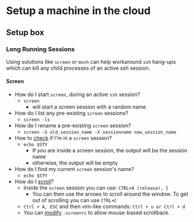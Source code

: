 # Setup a machine in the cloud

## Setup box

### Long Running Sessions

Using solutions like `screen` or `mosh` can help workaround `ssh` hang-ups which can kill any child processes of an active ssh session.

#### Screen

* How do I start `screen`, during an active `ssh` session?
    * `screen`
        * will start a screen session with a random name
* How do I list any pre-existing `screen` sessions?
    * `screen -ls`
* How do I rename a pre-existing `screen` session?
    * `screen -S old_session_name -X sessionname new_session_name`
* How to [check](https://serverfault.com/questions/257975/how-to-check-if-im-in-screen-session) if I'm in a `screen` session?
    * `echo $STY`
        * If you are inside a screen session, the output will be the session name
        * otherwise, the output will be empty
* How do I find my current `screen` session's name?
    * `echo $STY`
* How do I [scroll](http://serverfault.com/questions/206303/how-to-scroll-back-in-screen-within-a-ssh-session-from-os-x)?
    * Inside the `screen` session you can use: `CTRL+A (release), [`
        * You can then use the arrows to scroll around the window. To get out of scrolling you can use `CTRL+C`
    * `Ctrl + A, ESC` and then vim-like commands: `Ctrl + u or Ctrl + d`
    * You can [modify](http://slaptijack.com/system-administration/mac-os-x-terminal-and-gnu-screen-scrollback/) `.screenrc` to allow mouse-based scrollback.

